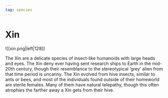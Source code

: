 ```yaml
---
tag: species
---
```

# Xin

![[xin.png|left|128]]

The Xin are a delicate species of insect-like humanoids with large heads and eyes. The Xin deny ever having sent research ships to Earth in the mid-20th century, though their resemblance to the stereotypical ‘grey’ alien from that time period is uncanny. The Xin evolved from hive insects, similar to ants or bees, and most of the individuals found outside of their homeworld are sterile females. Many of them have natural telepathy, though this often atrophies the farther away a Xin gets from their hive.